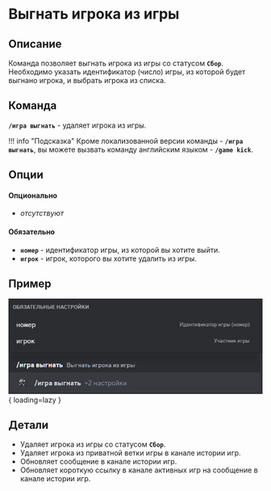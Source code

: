 # Выгнать игрока из игры

## Описание

Команда позволяет выгнать игрока из игры со статусом **`Сбор`**.
Необходимо указать идентификатор (число) игры, из которой будет выгнано игрока, и выбрать игрока из списка.

## Команда

**`/игра выгнать`** - удаляет игрока из игры.


!!! info "Подсказка"
    Кроме локализованной версии команды - **`/игра выгнать`**,
    вы можете вызвать команду английским языком - **`/game kick`**.

## Опции

#### Опционально

- _отсутствуют_ 

#### Обязательно

- **`номер`** - идентификатор игры, из которой вы хотите выйти.
- **`игрок`** - игрок, которого вы хотите удалить из игры.

## Пример

![](../images/game_kick_0.png){ loading=lazy }

## Детали

- Удаляет игрока из игры со статусом **`Сбор`**.
- Удаляет игрока из приватной ветки игры в канале истории игр.
- Обновляет сообщение в канале истории игр.
- Обновляет короткую ссылку в канале активных игр на сообщение в канале истории игр.